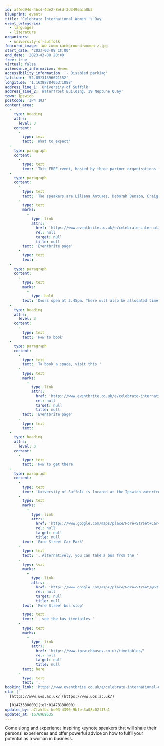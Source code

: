 ```yaml
---
id: af4ed94d-4bcd-4de2-8e6d-3d3496aca8b3
blueprint: events
title: 'Celebrate International Women''s Day'
event_categories:
  - languages
  - literature
organisers:
  - university-of-suffolk
featured_image: IWD-Zoom-Background-women-2.jpg
start_date: '2023-03-08 18:00'
end_date: '2023-03-08 20:00'
free: true
virtual: false
attendance_information: Women
accessibility_information: '- Disabled parking'
latitude: '52.05231396621552'
longitude: '1.1628878405371088'
address_line_1: 'University of Suffolk'
address_line_2: 'Waterfront Building, 19 Neptune Quay'
town: Ipswich
postcode: 'IP4 1QJ'
content_area:
  -
    type: heading
    attrs:
      level: 3
    content:
      -
        type: text
        text: 'What to expect'
  -
    type: paragraph
    content:
      -
        type: text
        text: 'This FREE event, hosted by three partner organisations in Suffolk, aims to raise the aspirations of women at all stages of life and careers. There will be five speakers who will share insightful advice on how women can succeed in the business world. '
  -
    type: paragraph
    content:
      -
        type: text
        text: 'The speakers are L﻿iliana Antunes, D﻿eborah Benson, C﻿raig Jones, J﻿enny Butler and E﻿lma Glasgow. To find out more about the speakers visit this '
      -
        type: text
        marks:
          -
            type: link
            attrs:
              href: 'https://www.eventbrite.co.uk/e/celebrate-international-womens-day-tickets-510476247197?aff=UOSwebpage'
              rel: null
              target: null
              title: null
        text: 'Eventbrite page'
      -
        type: text
        text: .
  -
    type: paragraph
    content:
      -
        type: text
        marks:
          -
            type: bold
        text: 'Doors open at 5.45pm. There will also be allocated time for celebratory refreshments and networking.'
  -
    type: heading
    attrs:
      level: 3
    content:
      -
        type: text
        text: 'How to book'
  -
    type: paragraph
    content:
      -
        type: text
        text: 'To book a space, visit this '
      -
        type: text
        marks:
          -
            type: link
            attrs:
              href: 'https://www.eventbrite.co.uk/e/celebrate-international-womens-day-tickets-510476247197?aff=UOSwebpage'
              rel: null
              target: null
              title: null
        text: 'Eventbrite page'
      -
        type: text
        text: .
  -
    type: heading
    attrs:
      level: 3
    content:
      -
        type: text
        text: 'How to get there'
  -
    type: paragraph
    content:
      -
        type: text
        text: 'University of Suffolk is located at the Ipswich waterfront. The closest parking is located five minutes away is the '
      -
        type: text
        marks:
          -
            type: link
            attrs:
              href: 'https://www.google.com/maps/place/Fore+Street+Car+Park/@52.0538757,1.1592267,17z/data=!4m10!3m9!1s0x0:0x450b0c20c585159a!5m4!1s2023-03-17!2i7!4m1!1i2!8m2!3d52.0539588!4d1.1609043'
              rel: null
              target: null
              title: null
        text: 'Fore Street Car Park'
      -
        type: text
        text: '. Alternatively, you can take a bus from the '
      -
        type: text
        marks:
          -
            type: link
            attrs:
              href: 'https://www.google.com/maps/place/Fore+Street/@52.0532156,1.1624122,17.31z/data=!4m5!3m4!1s0x47d99f80b12768d3:0x669889d8fae8303d!8m2!3d52.053398!4d1.162684'
              rel: null
              target: null
              title: null
        text: 'Fore Street bus stop'
      -
        type: text
        text: ', see the bus timetables '
      -
        type: text
        marks:
          -
            type: link
            attrs:
              href: 'https://www.ipswichbuses.co.uk/timetables/'
              rel: null
              target: null
              title: null
        text: here
      -
        type: text
        text: '. '
booking_link: 'https://www.eventbrite.co.uk/e/celebrate-international-womens-day-tickets-510476247197?aff=UOSwebpage'
cta: |-
  [https://www.uos.ac.uk/](https://www.uos.ac.uk/)

  [01473338000](tel:01473338000)
updated_by: a7fabfbc-be93-4390-9bfe-3a08c02f87a1
updated_at: 1676969535
---
```

Come along and experience inspiring keynote speakers that will share their personal experiences and offer powerful advice on how to fulfil your potential as a woman in business.